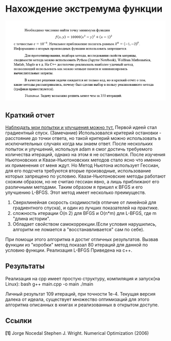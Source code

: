 # Нахождение экстремума функции
![условия задачи](https://github.com/stepyndriyy/tinyLBFGS/blob/main/problem.png)

## Краткий отчет
[Наблюдать мои попытки и улучшения можно тут.](analysis.ipynb)
Первой идеей стал градиентный спуск. (Замечание) Использовался критерий остановки - расстояние до точки ответа, но такой критерий можно использовать в исключительных случаях когда мы знаем ответ. После нескольких попыток и улучшений, используя adam я смог достичь требуемого количества итераций, однако на этом я не остановился. После изучения Ньютоновских и Квази-Ньютоновских методов стало ясно что именно их применения от меня ждут. Но Метод Ньютона использует Гессиан, для его подсчета требуются вторые производные, использование которых запрещено по условию. Квази-Ньютоновские методы работают схожим образом, но не считаю гессиан явно, а лишь приближают его различными методами. Таким образом я пришел к BFGS и его улучшению L-BFGS. Этот метод имеет несколько преимуществ.
1. Сверхлинейная скорость сходимости(в отличие от линейной для градиентного спуска), и один из лучших показателей на практике.
2. сложность итерации O(n 2) для BFGS и O(n*m) для L-BFGS, где m "длина истории".
3. Обладает свойством самокоррекции.(Если условия нарушились, алгоритм не ломается а "восстанавливается" сам по себе).

При помощи этого алгоритма я достиг отличных результатов. Вызвав функции из "коробки" метод показал 80 итераций для данной по условию функции. Реализация L-BFGS Приведена на c++.

## Результаты
Реализация на cpp имеет простую структуру, компиляция и запуск(на Linux):
bash
g++ main.cpp -o main
./main

Личный результат 109 итераций, при точности 1e-4. Текущая версия далека от идеала, существует множество оптимизаций для этого алгоритма описанных в книгах и реализованных в открытом доступе.

## Ссылки
**[1]** Jorge Nocedal Stephen J. Wright. Numerical Optimization (2006)
